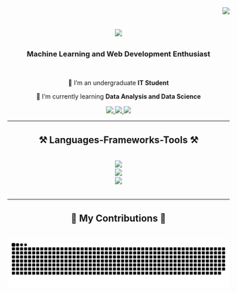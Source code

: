 <img align="right" src="https://visitor-badge.laobi.icu/badge?page_id=hailDev.hailDev" />

<h1 align="center">
    <img src="https://readme-typing-svg.herokuapp.com/?font=Righteous&color=1FF76C&size=35&center=true&vCenter=true&width=500&height=70&duration=4000&lines=Welcome+👋;+Let's+explore+my+experiences+!" />
</h1>

<h3 align="center">Machine Learning and Web Development Enthusiast</h3>
<br/>

<div align="center">
 
 🔭 I’m an undergraduate **IT Student**
 
 🌱 I’m currently learning **Data Analysis and Data Science**


 </div>

 <div align="center"> 
  <a href="mailto:croziputra@gmail.com">
    <img src="https://img.shields.io/badge/Gmail-333333?style=for-the-badge&logo=gmail&logoColor=red" />
  </a>
  <a href="https://linkedin.com/in/fachrur-rozi21" target="_blank">
    <img src="https://img.shields.io/badge/LinkedIn-0077B5?style=for-the-badge&logo=linkedin&logoColor=white" target="_blank" />
  </a>
  <a href="https://haildev.github.io/myportofolio/" target="_blank">
     <img src="https://img.shields.io/badge/Portfolio-FF5722?style=for-the-badge&logo=todoist&logoColor=white" target="_blank" /> <!-- sqlite, safari, google-chrome are other good icon options -->
  </a>
</div>
<hr/>

<h2 align="center">⚒️ Languages-Frameworks-Tools ⚒️</h2>
<br/>
<div align="center">
    <img src="https://skillicons.dev/icons?i=vscode,github,git" /><br>
    <img src="https://skillicons.dev/icons?i=react,bootstrap,html,css,laravel,tailwind,javascript,nodejs" /><br>
    <img src="https://skillicons.dev/icons?i=python,tensorflow,pytorch,r,opencv,mysql,flask" />
</div>

<br/>
<hr/>

<div align="center">
  <h2>🐍 My Contributions 🐍</h2>
  <br>
  <img alt="snake eating my contributions" src="https://raw.githubusercontent.com/salesp07/salesp07/output/github-contribution-grid-snake.svg" />
  
  <br/><br/><br/>
</div>
<!--
**hailDev/hailDev** is a ✨ _special_ ✨ repository because its `README.md` (this file) appears on your GitHub profile.

Here are some ideas to get you started:

- 🔭 I’m currently working on ...
- 🌱 I’m currently learning ...
- 👯 I’m looking to collaborate on ...
- 🤔 I’m looking for help with ...
- 💬 Ask me about ...
- 📫 How to reach me: ...
- 😄 Pronouns: ...
- ⚡ Fun fact: ...
-->
